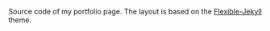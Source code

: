 Source code of my portfolio page.
The layout is based on the [Flexible-Jekyll](https://artemsheludko.github.io/flexible-jekyll/) theme.

